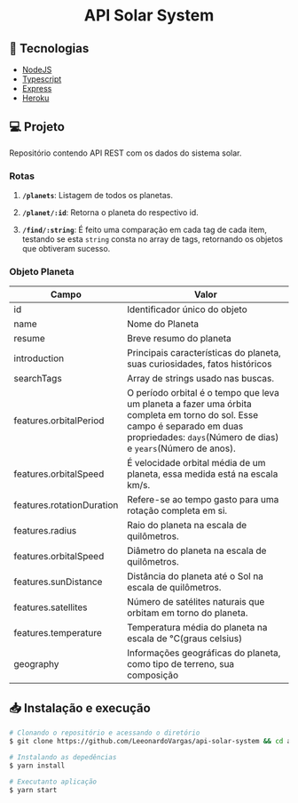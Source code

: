<h1 align="center">
  API Solar System
</h1>

## :rocket: Tecnologias

-  [NodeJS](https://nodejs.org/en/)
-  [Typescript](https://www.typescriptlang.org/)
-  [Express](https://expressjs.com/pt-br/)
-  [Heroku](https://www.heroku.com/)

## 💻 Projeto

Repositório contendo API REST com os dados do sistema solar.

### Rotas

1.  **`/planets`**: Listagem de todos os planetas.

2.  **`/planet/:id`**: Retorna o planeta do respectivo id.

3.  **`/find/:string`**: É feito uma comparação em cada tag de cada item, testando se esta `string` consta no array de tags, retornando os objetos que obtiveram sucesso.

### Objeto Planeta

| Campo | Valor |
|-------|--------|
| id                        | Identificador único do objeto |
| name                      | Nome do Planeta  |
| resume                    | Breve resumo do planeta |
| introduction              | Principais características do planeta, suas curiosidades, fatos históricos |
| searchTags                | Array de strings usado nas buscas. |
| features.orbitalPeriod    | O período orbital é o tempo que leva um planeta a fazer uma órbita completa em torno do sol. Esse campo é separado em duas propriedades: `days`(Número de dias) e `years`(Número de anos).  |
| features.orbitalSpeed     | É velocidade orbital média de um planeta, essa medida está na escala km/s. |
| features.rotationDuration | Refere-se ao tempo gasto para uma rotação completa em si. |
| features.radius           | Raio do planeta na escala de quilômetros. |
| features.orbitalSpeed     | Diâmetro do planeta na escala de quilômetros. |
| features.sunDistance      | Distância do planeta até o Sol na escala de quilômetros. |
| features.satellites       | Número de satélites naturais que orbitam em torno do planeta. |
| features.temperature      | Temperatura média do planeta na escala de °C(graus celsius) |
| geography                 | Informações geográficas do planeta, como tipo de terreno, sua composição |


## 📥 Instalação e execução

```bash
# Clonando o repositório e acessando o diretório
$ git clone https://github.com/LeeonardoVargas/api-solar-system && cd api-solar-system

# Instalando as depedências
$ yarn install

# Executanto aplicação
$ yarn start
```
